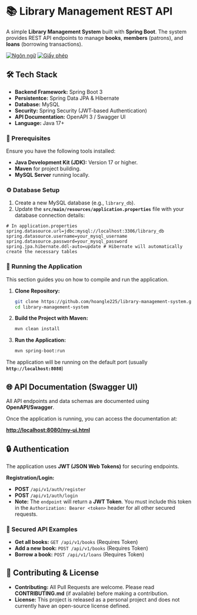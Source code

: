 # 📚 Library Management REST API

A simple **Library Management System** built with **Spring Boot**. The system provides REST API endpoints to manage **books**, **members** (patrons), and **loans** (borrowing transactions).

[![Ngôn ngữ](https://img.shields.io/github/languages/top/hoangle225/library-management-system)](link-to-repo)
[![Giấy phép](https://img.shields.io/github/license/hoangle225/library-management-system)](LICENSE)

## 🛠️ Tech Stack

* **Backend Framework:** Spring Boot 3
* **Persistentce:** Spring Data JPA & Hibernate
* **Database:** MySQL
* **Security:** Spring Security (JWT-based Authentication)
* **API Documentation:** OpenAPI 3 / Swagger UI
* **Language:** Java 17+

### 🔑 Prerequisites

Ensure you have the following tools installed:

* **Java Development Kit (JDK):** Version 17 or higher.
* **Maven** for project building.
* **MySQL Server** running locally.

### ⚙️ Database Setup

1.  Create a new MySQL database (e.g., `library_db`).
2.  Update the **`src/main/resources/application.properties`** file with your database connection details:

```properties
# In application.properties
spring.datasource.url=jdbc:mysql://localhost:3306/library_db
spring.datasource.username=your_mysql_username
spring.datasource.password=your_mysql_password
spring.jpa.hibernate.ddl-auto=update # Hibernate will automatically create the necessary tables
```

### 🚀 Running the Application
This section guides you on how to compile and run the application.
1.  **Clone Repository:**
    ```bash
    git clone https://github.com/hoangle225/library-management-system.git
    cd library-management-system
    ```

2.  **Build the Project with Maven:**
    ```bash
    mvn clean install
    ```

3.  **Run the Application:**
    ```bash
    mvn spring-boot:run
    ```

The application will be running on the default port (usually **`http://localhost:8080`**)

## 🌐 API Documentation (Swagger UI)

All API endpoints and data schemas are documented using **OpenAPI/Swagger**.

Once the application is running, you can access the documentation at:

**[http://localhost:8080/my-ui.html](http://localhost:8080/my-ui.html)**

## 🔒 Authentication

The application uses **JWT (JSON Web Tokens)** for securing endpoints.

**Registration/Login:**
* **POST** `/api/v1/auth/register`
* **POST** `/api/v1/auth/login`
* **Note:** The `endpoint` will return a **JWT Token**. You must include this token in the `Authorization: Bearer <token>` header for all other secured requests.

### 📖 Secured API Examples

* **Get all books:** `GET /api/v1/books` (Requires Token)
* **Add a new book:** `POST /api/v1/books` (Requires Token)
* **Borrow a book:** `POST /api/v1/loans` (Requires Token)

## 🤝 Contributing & License

* **Contributing:** All Pull Requests are welcome. Please read **CONTRIBUTING.md** (if available) before making a contribution.
* **License:** This project is released as a personal project and does not currently have an open-source license defined.
